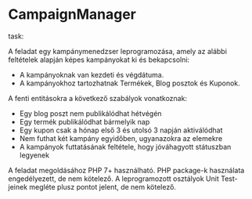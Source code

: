 # CampaignManager

task:

A feladat egy kampánymenedzser leprogramozása, amely az alábbi feltételek alapján
képes kampányokat ki és bekapcsolni:

- A kampányoknak van kezdeti és végdátuma.
- A kampányokhoz tartozhatnak Termékek, Blog posztok és Kuponok.

A fenti entitásokra a következő szabályok vonatkoznak:

- Egy blog poszt nem publikálódhat hétvégén
- Egy termék publikálódhat bármelyik nap
- Egy kupon csak a hónap első 3 és utolsó 3 napján aktiválódhat
- Nem futhat két kampány egyidőben, ugyanazokra az elemekre
- A kampányok futtatásának feltétele, hogy jóváhagyott státuszban legyenek


A feladat megoldásához PHP 7+ használható. PHP package-k használata engedélyezett,
de nem kötelező.
A leprogramozott osztályok Unit Test-jeinek megléte plusz pontot jelent, de nem
kötelező.
